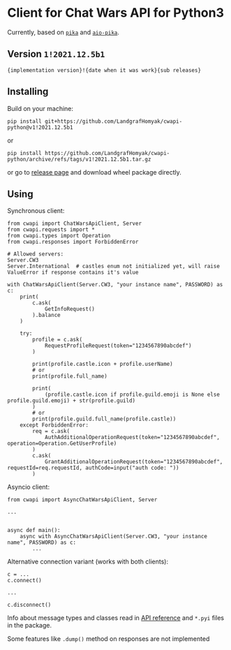 # Client for Chat Wars API for Python3

Currently, based on [`pika`](https://pypi.org/project/pika/) and [`aio-pika`](https://pypi.org/project/aio-pika/).

## Version `1!2021.12.5b1`

`{implementation version}!{date when it was work}{sub releases}`

## Installing

Build on your machine:

`pip install git+https://github.com/LandgrafHomyak/cwapi-python@v1!2021.12.5b1`

or

`pip install https://github.com/LandgrafHomyak/cwapi-python/archive/refs/tags/v1!2021.12.5b1.tar.gz`

or go to [release page](https://github.com/LandgrafHomyak/cwapi-python/releases/tag/v1!2021.12.5b1) and download wheel package directly.

## Using

Synchronous client:

```python3
from cwapi import ChatWarsApiClient, Server
from cwapi.requests import *
from cwapi.types import Operation
from cwapi.responses import ForbiddenError

# Allowed servers:
Server.CW3
Server.International  # castles enum not initialized yet, will raise ValueError if response contains it's value

with ChatWarsApiClient(Server.CW3, "your instance name", PASSWORD) as c:
    print(
        c.ask(
            GetInfoRequest()
        ).balance
    )

    try:
        profile = c.ask(
            RequestProfileRequest(token="1234567890abcdef")
        )

        print(profile.castle.icon + profile.userName)
        # or
        print(profile.full_name)
        
        print(
            (profile.castle.icon if profile.guild.emoji is None else profile.guild.emoji) + str(profile.guild)
        )
        # or
        print(profile.guild.full_name(profile.castle))
    except ForbiddenError:
        req = c.ask(
            AuthAdditionalOperationRequest(token="1234567890abcdef", operation=Operation.GetUserProfile)
        )
        c.ask(
            GrantAdditionalOperationRequest(token="1234567890abcdef", requestId=req.requestId, authCode=input("auth code: "))
        )
```

Asyncio client:

```python3
from cwapi import AsyncChatWarsApiClient, Server

...


async def main():
    async with AsyncChatWarsApiClient(Server.CW3, "your instance name", PASSWORD) as c:
        ...

```

Alternative connection variant (works with both clients):

```python3
c = ...
c.connect()

...

c.disconnect()
```

Info about message types and classes read in [API reference](https://chatwars.github.io/chatwars-api-docs/) and `*.pyi` files in the package.

Some features like `.dump()` method on responses are not implemented

